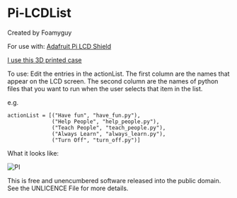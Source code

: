 Pi-LCDList
==========

Created by Foamyguy

For use with: [Adafruit Pi LCD Shield](http://www.adafruit.com/products/1110)

[I use this 3D printed case](http://www.thingiverse.com/thing:102397)


To use: Edit the entries in the actionList.
The first column are the names that appear
on the LCD screen. The second column are the
names of python files that you want to run
when the user selects that item in the list.

e.g.

    actionList = [("Have fun", "have_fun.py"),
                  ("Help People", "help_people.py"),
                  ("Teach People", "teach_people.py"),
                  ("Always Learn", "always_learn.py"),
                  ("Turn Off", "turn_off.py")]

                  
What it looks like:

![PI](https://dl.dropboxusercontent.com/u/5724095/images/Githubpics/topdown_pibutton.png)



This is free and unencumbered software released into the public domain.
See the UNLICENCE File for more details.
